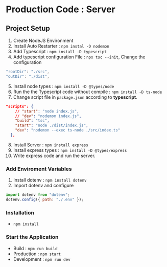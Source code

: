 # Production Code : Server

## Project Setup

1. Create NodeJS Environment
2. Install Auto Restarter : `npm instal -D nodemon`
3. Add Typescript : `npm install -D typescript`
4. Add typescript configuration File : `npx tsc --init`, Change the configuration

```ts
"rootDir": "./src",
"outDir": "./dist",
```

5. Install node types : `npm install -D @types/node`
6. Run the the Typescript code without compile : `npm install -D ts-node`
7. Change script file in `package.json` according to **typescript**.

```json
"scripts": {
    // "start": "node index.js",
    // "dev": "nodemon index.js",
    "build": "tsc",
    "start": "node ./dist/index.js",
    "dev": "nodemon --exec ts-node ./src/index.ts"
  },
```

8. Install Server : `npm install express`
9. Install express types : `npm install -D @types/express`
10. Write express code and run the server.

### Add Enviroment Variables

1. Install dotenv : `npm install dotenv`
2. Import dotenv and configure

```js
import dotenv from "dotenv";
dotenv.config({ path: "./.env" });
```

### Installation

- `npm install`

### Start the Application

- Build : `npm run build`
- Production : `npm start`
- Development : `npm run dev`

